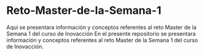 # Reto-Master-de-la-Semana-1
Aquí se presentara información y conceptos referentes al reto Master de la Semana 1 del curso de Inovacción
En el presente repositorio se presentara información y conceptos referentes al reto Master de la Semana 1 del curso de Inovacción.
